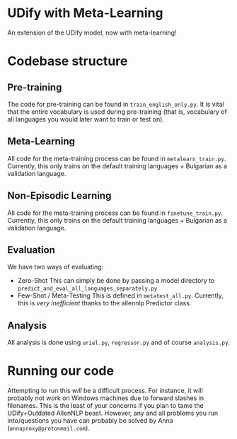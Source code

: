 # UDify with Meta-Learning
An extension of the UDify model, now with meta-learning!

# Codebase structure

## Pre-training
The code for pre-training can be found in `train_english_only.py`. 
It is vital that the entire vocabulary is used during pre-training (that is, vocabulary of all languages you would later want to train or test on).

## Meta-Learning
All code for the meta-training process can be found in `metalearn_train.py`. Currently, this only trains on the default training languages + Bulgarian as a validation language.

## Non-Episodic Learning
All code for the meta-training process can be found in `finetune_train.py`. Currently, this only trains on the default training languages + Bulgarian as a validation language.

## Evaluation 
We have two ways of evaluating:

* Zero-Shot
    This can simply be done by passing a model directory to `predict_and_eval_all_languages_separately.py`
* Few-Shot / Meta-Testing
    This is defined in `metatest_all.py`. 
    Currently, this is *very inefficient* thanks to the allennlp Predictor class. 

## Analysis
All analysis is done using `uriel.py`, `regressor.py` and of course `analysis.py`. 


# Running our code
Attempting to run this *will* be a difficult process. For instance, it will probably not work on Windows machines due to forward slashes in filenames. This is the least of your concerns if you plan to tame the UDify+Outdated AllenNLP beast. However, any and all problems you run into/questions you have can probably be solved by Anna (`annaproxy@protonmail.com`).

